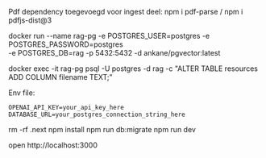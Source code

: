 Pdf dependency toegevoegd voor ingest deel: 
npm i pdf-parse /
npm i pdfjs-dist@3


docker run --name rag-pg -e POSTGRES_USER=postgres -e POSTGRES_PASSWORD=postgres \
  -e POSTGRES_DB=rag -p 5432:5432 -d ankane/pgvector:latest

docker exec -it rag-pg psql -U postgres -d rag -c "ALTER TABLE resources ADD COLUMN filename TEXT;"


  Env file:

   ```
   OPENAI_API_KEY=your_api_key_here
   DATABASE_URL=your_postgres_connection_string_here
   ```

rm -rf .next
npm install
npm run db:migrate
npm run dev

open http://localhost:3000 

